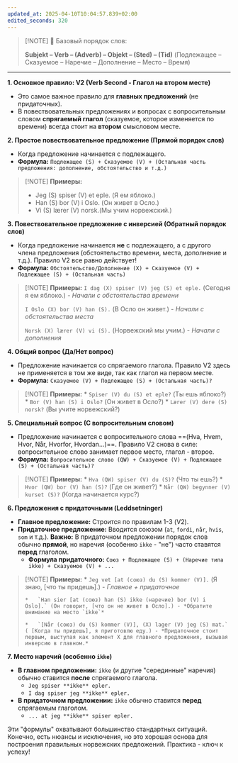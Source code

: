 ```yaml
---
updated_at: 2025-04-10T10:04:57.839+02:00
edited_seconds: 320
---
```


> [!NOTE]  🧱 Базовый порядок слов:
> 
> **Subjekt – Verb – (Adverb) – Objekt – (Sted) – (Tid)**
> (Подлежащее – Сказуемое – Наречие – Дополнение – Место – Время)

***




**1. Основное правило: V2 (Verb Second - Глагол на втором месте)**

*   Это самое важное правило для **главных предложений** (не придаточных).
*   В повествовательных предложениях и вопросах с вопросительным словом **спрягаемый глагол** (сказуемое, которое изменяется по времени) всегда стоит на **втором** смысловом месте.

**2. Простое повествовательное предложение (Прямой порядок слов)**

*   Когда предложение начинается с подлежащего.
*   **Формула:** `Подлежащее (S) + Сказуемое (V) + (Остальная часть предложения: дополнение, обстоятельство и т.д.)`

> [!NOTE] **Примеры:**
> 
>    *   Jeg (S) spiser (V) et eple. (Я ем яблоко.)
>    *   Han (S) bor (V) i Oslo. (Он живет в Осло.)
>    *   Vi (S) lærer (V) norsk.(Мы учим норвежский.)

**3. Повествовательное предложение с инверсией (Обратный порядок слов)**

*   Когда предложение начинается **не** с подлежащего, а с другого члена предложения (обстоятельство времени, места, дополнение и т.д.). Правило V2 все равно действует!
*   **Формула:** `Обстоятельство/Дополнение (X) + Сказуемое (V) + Подлежащее (S) + (Остальная часть)`

> [!NOTE]  **Примеры:** 
>    `I dag (X) spiser (V) jeg (S) et eple.` 
>    (Сегодня я ем яблоко.) -  *Начали с обстоятельства времени*<br>
>
>    
>    `I Oslo (X) bor (V) han (S).` 
>    (В Осло он живет.) -   *Начали с обстоятельства места*<br>
>    
>    
>    `Norsk (X) lærer (V) vi (S).` 
>    (Норвежский мы учим.) -    *Начали с дополнения*<br>
> 

**4. Общий вопрос (Да/Нет вопрос)**

*   Предложение начинается со спрягаемого глагола. Правило V2 здесь не применяется в том же виде, так как глагол на первом месте.
*   **Формула:** `Сказуемое (V) + Подлежащее (S) + (Остальная часть)?`

> [!NOTE]  **Примеры:**
>     *   `Spiser (V) du (S) et eple?` (Ты ешь яблоко?)
>     *   `Bor (V) han (S) i Oslo?` (Он живет в Осло?)
>     *   `Lærer (V) dere (S) norsk?` (Вы учите норвежский?)

**5. Специальный вопрос (С вопросительным словом)**

*   Предложение начинается с вопросительного слова ==(Hva, Hvem, Hvor, Når, Hvorfor, Hvordan...)==. Правило V2 снова в силе: вопросительное слово занимает первое место, глагол - второе.
*   **Формула:** `Вопросительное слово (QW) + Сказуемое (V) + Подлежащее (S) + (Остальная часть)?`

> [!NOTE]  **Примеры:**
>     *   `Hva (QW) spiser (V) du (S)?` (Что ты ешь?)
>     *   `Hvor (QW) bor (V) han (S)?` (Где он живет?)
>     *   `Når (QW) begynner (V) kurset (S)?` (Когда начинается курс?)

**6. Предложения с придаточными (Leddsetninger)**

*   **Главное предложение:** Строится по правилам 1-3 (V2).
*   **Придаточное предложение:** Вводится союзом (`at`, `fordi`, `når`, `hvis`, `som` и т.д.). **Важно:** В придаточном предложении порядок слов обычно **прямой**, но наречия (особенно `ikke` - "не") часто ставятся **перед** глаголом.
    *   **Формула придаточного:** `Союз + Подлежащее (S) + (Наречие типа ikke) + Сказуемое (V) + ...`

> [!NOTE]    **Примеры:**
>     *   `Jeg vet [at (союз) du (S) kommer (V)].` (Я знаю, [что ты придешь].) - *Главное + придаточное*
>     
>     *   `Han sier [at (союз) han (S) ikke (наречие) bor (V) i Oslo].` (Он говорит, [что он не живет в Осло].) - *Обратите внимание на место `ikke`*
>     
>     *   `[Når (союз) du (S) kommer (V)], (X) lager (V) jeg (S) mat.` ( [Когда ты придешь], я приготовлю еду.) - *Придаточное стоит первым, выступая как элемент X для главного предложения, вызывая инверсию в главном.*

**7. Место наречий (особенно `ikke`)**

*   **В главном предложении:** `ikke` (и другие "серединные" наречия) обычно ставится **после** спрягаемого глагола.
    *   `Jeg spiser **ikke** epler.`
    *   `I dag spiser jeg **ikke** epler.`
*   **В придаточном предложении:** `ikke` обычно ставится **перед** спрягаемым глаголом.
    *   `... at jeg **ikke** spiser epler.`

Эти "формулы" охватывают большинство стандартных ситуаций. Конечно, есть нюансы и исключения, но это хорошая основа для построения правильных норвежских предложений. Практика - ключ к успеху!